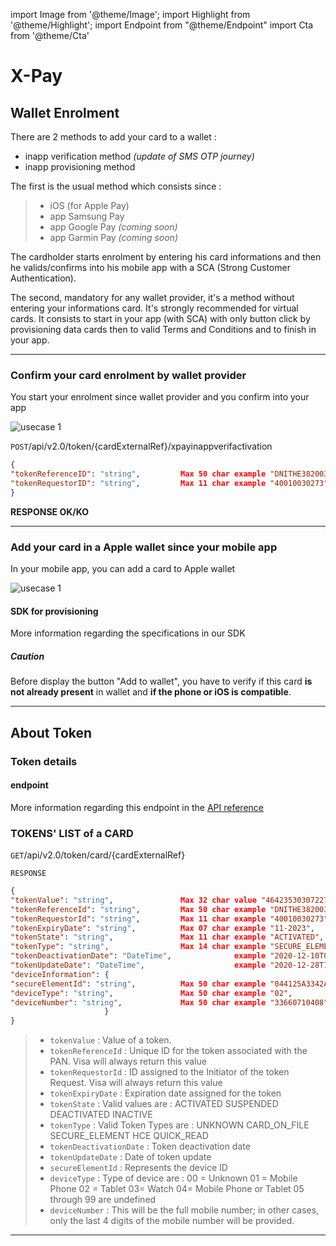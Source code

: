 import Image from '@theme/Image';
import Highlight from '@theme/Highlight';
import Endpoint from "@theme/Endpoint"
import Cta from '@theme/Cta'

# X-Pay 

## Wallet Enrolment

There are 2 methods to add your card to a wallet : 

- inapp verification method _(update of SMS OTP journey)_
- inapp provisioning method

The first is the usual method which consists since  : 

> - iOS (for Apple Pay)
> - app Samsung Pay
> - app Google Pay _(coming soon)_
> - app Garmin Pay _(coming soon)_

The cardholder starts enrolment by entering his card informations and then he valids/confirms into his mobile app with a SCA (Strong Customer Authentication).

The second, mandatory for any wallet provider, it's a method without entering your informations card. It's strongly recommended for virtual cards. 
It consists to start in your app (with SCA) with only button click by provisioning data cards then to valid Terms and Conditions and to finish in your app.

---

### Confirm your card enrolment by wallet provider

You start your enrolment since wallet provider and you confirm into your app

<Image src="docs/Card_verifWallet.png" alt="usecase 1"/>

<!--
#### endpoint

More information regarding this endpoint in the [API reference](/api/Xpay)

<Endpoint apiUrl="/v2.0/Xpay" path="/api/v2.0/token/card/{cardExternalRef}/inappverifactivation" method="post"/>
-->

``` POST ```/api/v2.0/token/{cardExternalRef}/xpayinappverifactivation
```json
{
"tokenReferenceID": "string",         Max 50 char example "DNITHE382003555876588856", [REQUIRED]
"tokenRequestorID": "string",         Max 11 char example "40010030273",              [REQUIRED]
}
```
**RESPONSE OK/KO**

---

### Add your card in a Apple wallet since your mobile app

In your mobile app, you can add a card to Apple wallet

<Image src="docs/Card_addWallet.png" alt="usecase 1"/>

#### SDK for provisioning

More information regarding the specifications in our SDK

<Highlight type="caution">

##### Caution

Before display the button "Add to wallet", you have to verify if this card **is not already present** in wallet and **if the phone or iOS is compatible**.

</Highlight>

---

## About Token

### Token details

#### endpoint

More information regarding this endpoint in the [API reference](/api/Xpay)

<Endpoint apiUrl="/v2.0/Xpay" path="/api/v2.0/token/{tokenvalue}" method="get"/>


### TOKENS' LIST of a CARD

<!--
#### endpoint

More information regarding this endpoint in the [API reference](/api/Xpay)

<Endpoint apiUrl="/v2.0/Xpay" path="/api/v2.0/token/card/{cardExternalRef}" method="get"/>
-->


``` GET ```/api/v2.0/token/card/{cardExternalRef}

``` RESPONSE ```
```json
{
"tokenValue": "string",               Max 32 char value "4642353030722754",
"tokenReferenceId": "string",         Max 50 char example "DNITHE382003555876588856",
"tokenRequestorId": "string",         Max 11 char example "40010030273",
"tokenExpiryDate": "string",          Max 07 char example "11-2023",
"tokenState": "string",               Max 11 char example "ACTIVATED",
"tokenType": "string",                Max 14 char example "SECURE_ELEMENT",
"tokenDeactivationDate": "DateTime",              example "2020-12-10T08:20:29.7441719",
"tokenUpdateDate": "DateTime",                    example "2020-12-28T16:54:50.6544932",
"deviceInformation": {
"secureElementId": "string",          Max 50 char example "044125A3342A80014272043036932204E3F73BB08847E90B",
"deviceType": "string",               Max 50 char example "02",
"deviceNumber": "string",             Max 50 char example "33660710408",
                     }
}
```
> - ``` tokenValue ``` : Value of a token. 
> - ``` tokenReferenceId ``` : Unique ID for the token associated with the PAN. Visa will always return this value
> - ``` tokenRequestorId ``` : ID assigned to the Initiator of the token Request. Visa will always return this value
> - ``` tokenExpiryDate ``` : Expiration date assigned for the token
> - ``` tokenState ``` : Valid values are : ACTIVATED SUSPENDED DEACTIVATED INACTIVE
> - ``` tokenType ``` : Valid Token Types are : UNKNOWN CARD_ON_FILE SECURE_ELEMENT HCE QUICK_READ 
> - ``` tokenDeactivationDate ``` : Token deactivation date
> - ``` tokenUpdateDate ``` : Date of token update
> - ``` secureElementId ``` : Represents the device ID
> - ``` deviceType ``` : Type of device are : 00 = Unknown 01 = Mobile Phone 02 = Tablet 03= Watch 04= Mobile Phone or Tablet 05 through 99 are undefined
> - ``` deviceNumber ``` : This will be the full mobile number; in other cases, only the last 4 digits of the mobile number will be provided.


---

<Cta
  context="doc"
  ui="button"
  link="/api/Xpay"
  label="Try it out"
/>
